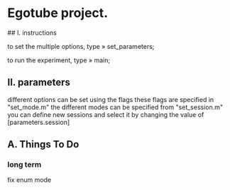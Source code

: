 # Egotube project.



## I. instructions

to set the multiple options, type
» set_parameters;

to run the experiment, type
» main;


## II. parameters

different options can be set using the flags
these flags are specified in "set_mode.m"
the different modes can be specified from "set_session.m"
you can define new sessions and select it by changing the value of [parameters.session]



## A. Things To Do

### long term

fix enum mode
